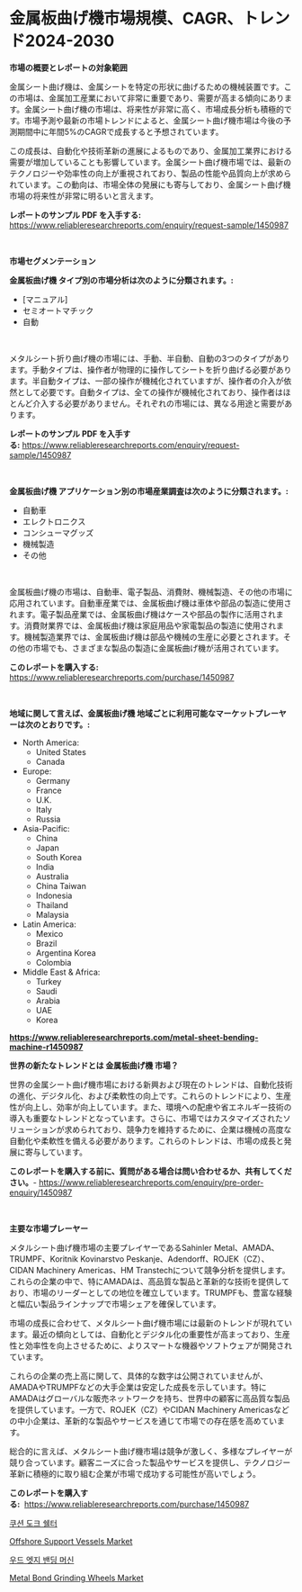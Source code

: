 <p><h1>金属板曲げ機市場規模、CAGR、トレンド2024-2030</h1></p><p><strong>市場の概要とレポートの対象範囲</strong></p>
<p><p>金属シート曲げ機は、金属シートを特定の形状に曲げるための機械装置です。この市場は、金属加工産業において非常に重要であり、需要が高まる傾向にあります。金属シート曲げ機の市場は、将来性が非常に高く、市場成長分析も積極的です。市場予測や最新の市場トレンドによると、金属シート曲げ機市場は今後の予測期間中に年間5%のCAGRで成長すると予想されています。 </p><p>この成長は、自動化や技術革新の進展によるものであり、金属加工業界における需要が増加していることも影響しています。金属シート曲げ機市場では、最新のテクノロジーや効率性の向上が重視されており、製品の性能や品質向上が求められています。この動向は、市場全体の発展にも寄与しており、金属シート曲げ機市場の将来性が非常に明るいと言えます。</p></p>
<p><strong>レポートのサンプル PDF を入手する:</strong> <a href="https://www.reliableresearchreports.com/enquiry/request-sample/1450987">https://www.reliableresearchreports.com/enquiry/request-sample/1450987</a></p>
<p>&nbsp;</p>
<p><strong>市場セグメンテーション</strong></p>
<p><strong>金属板曲げ機 タイプ別の市場分析は次のように分類されます。:</strong></p>
<p><ul><li>[マニュアル]</li><li>セミオートマチック</li><li>自動</li></ul></p>
<p>&nbsp;</p>
<p><p>メタルシート折り曲げ機の市場には、手動、半自動、自動の3つのタイプがあります。手動タイプは、操作者が物理的に操作してシートを折り曲げる必要があります。半自動タイプは、一部の操作が機械化されていますが、操作者の介入が依然として必要です。自動タイプは、全ての操作が機械化されており、操作者はほとんど介入する必要がありません。それぞれの市場には、異なる用途と需要があります。</p></p>
<p><strong>レポートのサンプル PDF を入手する:</strong>&nbsp;<a href="https://www.reliableresearchreports.com/enquiry/request-sample/1450987">https://www.reliableresearchreports.com/enquiry/request-sample/1450987</a></p>
<p>&nbsp;</p>
<p><strong> 金属板曲げ機 アプリケーション別の市場産業調査は次のように分類されます。:</strong></p>
<p><ul><li>自動車</li><li>エレクトロニクス</li><li>コンシューマグッズ</li><li>機械製造</li><li>その他</li></ul></p>
<p>&nbsp;</p>
<p><p>金属板曲げ機の市場は、自動車、電子製品、消費財、機械製造、その他の市場に応用されています。自動車産業では、金属板曲げ機は車体や部品の製造に使用されます。電子製品産業では、金属板曲げ機はケースや部品の製作に活用されます。消費財業界では、金属板曲げ機は家庭用品や家電製品の製造に使用されます。機械製造業界では、金属板曲げ機は部品や機械の生産に必要とされます。その他の市場でも、さまざまな製品の製造に金属板曲げ機が活用されています。</p></p>
<p><strong>このレポートを購入する:</strong>&nbsp; <a href="https://www.reliableresearchreports.com/purchase/1450987">https://www.reliableresearchreports.com/purchase/1450987</a></p>
<p>&nbsp;</p>
<p><strong>地域に関して言えば、金属板曲げ機 地域ごとに利用可能なマーケットプレーヤーは次のとおりです。:</strong></p>
<p><ul>
    <li>
        North America:
        <ul>
            <li>United States</li>
            <li>Canada</li>
        </ul>
    </li>
    <li>
        Europe:
        <ul>
            <li>Germany</li>
            <li>France</li>
            <li>U.K.</li>
            <li>Italy</li>
            <li>Russia</li>
        </ul>
    </li>
    <li>
        Asia-Pacific:
        <ul>
            <li>China</li>
            <li>Japan</li>
            <li>South Korea</li>
            <li>India</li>
            <li>Australia</li>
            <li>China Taiwan</li>
            <li>Indonesia</li>
            <li>Thailand</li>
            <li>Malaysia</li>
        </ul>
    </li>
    <li>
        Latin America:
        <ul>
            <li>Mexico</li>
            <li>Brazil</li>
            <li>Argentina Korea</li>
            <li>Colombia</li>
        </ul>
    </li>
    <li>
        Middle East & Africa:
        <ul>
            <li>Turkey</li>
            <li>Saudi</li>
            <li>Arabia</li>
            <li>UAE</li>
            <li>Korea</li>
        </ul>
    </li>
    </ul></p>
<p><strong><a href="https://www.reliableresearchreports.com/metal-sheet-bending-machine-r1450987">https://www.reliableresearchreports.com/metal-sheet-bending-machine-r1450987</a></strong>&nbsp;</p>
<p><strong>世界の新たなトレンドとは 金属板曲げ機 市場？</strong></p>
<p><p>世界の金属シート曲げ機市場における新興および現在のトレンドは、自動化技術の進化、デジタル化、および柔軟性の向上です。これらのトレンドにより、生産性が向上し、効率が向上しています。また、環境への配慮や省エネルギー技術の導入も重要なトレンドとなっています。さらに、市場ではカスタマイズされたソリューションが求められており、競争力を維持するために、企業は機械の高度な自動化や柔軟性を備える必要があります。これらのトレンドは、市場の成長と発展に寄与しています。</p></p>
<p><strong>このレポートを購入する前に、質問がある場合は問い合わせるか、共有してください。</strong>- <a href="https://www.reliableresearchreports.com/enquiry/pre-order-enquiry/1450987">https://www.reliableresearchreports.com/enquiry/pre-order-enquiry/1450987</a></p>
<p>&nbsp;</p>
<p><strong>主要な市場プレーヤー</strong></p>
<p><p>メタルシート曲げ機市場の主要プレイヤーであるSahinler Metal、AMADA、TRUMPF、Koritnik Kovinarstvo Peskanje、Adendorff、ROJEK（CZ）、CIDAN Machinery Americas、HM Transtechについて競争分析を提供します。これらの企業の中で、特にAMADAは、高品質な製品と革新的な技術を提供しており、市場のリーダーとしての地位を確立しています。TRUMPFも、豊富な経験と幅広い製品ラインナップで市場シェアを確保しています。</p><p>市場の成長に合わせて、メタルシート曲げ機市場には最新のトレンドが現れています。最近の傾向としては、自動化とデジタル化の重要性が高まっており、生産性と効率性を向上させるために、よりスマートな機器やソフトウェアが開発されています。</p><p>これらの企業の売上高に関して、具体的な数字は公開されていませんが、AMADAやTRUMPFなどの大手企業は安定した成長を示しています。特にAMADAはグローバルな販売ネットワークを持ち、世界中の顧客に高品質な製品を提供しています。一方で、ROJEK（CZ）やCIDAN Machinery Americasなどの中小企業は、革新的な製品やサービスを通じて市場での存在感を高めています。</p><p>総合的に言えば、メタルシート曲げ機市場は競争が激しく、多様なプレイヤーが競り合っています。顧客ニーズに合った製品やサービスを提供し、テクノロジー革新に積極的に取り組む企業が市場で成功する可能性が高いでしょう。</p></p>
<p><strong>このレポートを購入する:</strong>&nbsp;&nbsp;<a href="https://www.reliableresearchreports.com/purchase/1450987">https://www.reliableresearchreports.com/purchase/1450987</a></p>
<p><p><a href="https://github.com/Penelolack456456/Market-Research-Report-List-1/blob/main/615952719067.md">쿠션 도크 쉘터</a></p><p><a href="https://github.com/Sinjinluong3e0awx2m195k76/Market-Research-Report-List-2/blob/main/offshore-support-vessels-market.md">Offshore Support Vessels Market</a></p><p><a href="https://github.com/darrellockm3ytan895656/Market-Research-Report-List-1/blob/main/503400419068.md">우드 엣지 밴딩 머신</a></p><p><a href="https://github.com/shotows/Market-Research-Report-List-2/blob/main/metal-bond-grinding-wheels-market.md">Metal Bond Grinding Wheels Market</a></p></p>